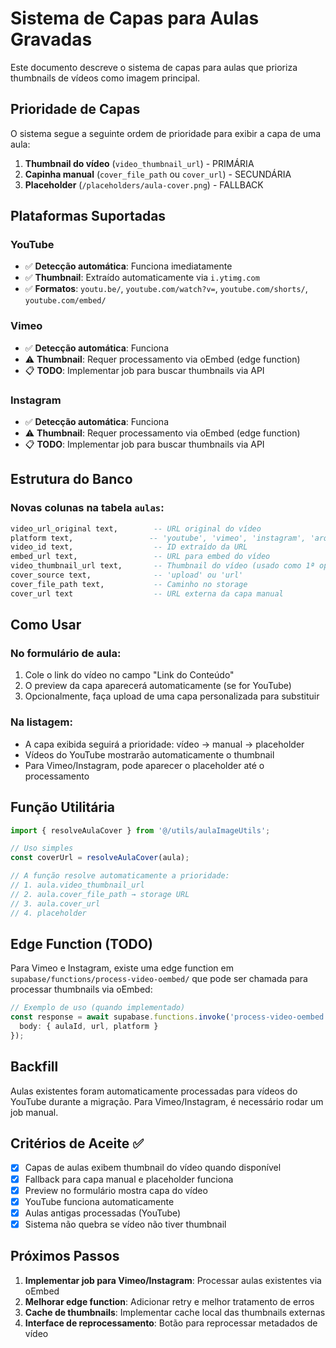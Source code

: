 # Sistema de Capas para Aulas Gravadas

Este documento descreve o sistema de capas para aulas que prioriza thumbnails de vídeos como imagem principal.

## Prioridade de Capas

O sistema segue a seguinte ordem de prioridade para exibir a capa de uma aula:

1. **Thumbnail do vídeo** (`video_thumbnail_url`) - PRIMÁRIA
2. **Capinha manual** (`cover_file_path` ou `cover_url`) - SECUNDÁRIA  
3. **Placeholder** (`/placeholders/aula-cover.png`) - FALLBACK

## Plataformas Suportadas

### YouTube
- ✅ **Detecção automática**: Funciona imediatamente
- ✅ **Thumbnail**: Extraído automaticamente via `i.ytimg.com`
- ✅ **Formatos**: `youtu.be/`, `youtube.com/watch?v=`, `youtube.com/shorts/`, `youtube.com/embed/`

### Vimeo  
- ✅ **Detecção automática**: Funciona
- ⚠️ **Thumbnail**: Requer processamento via oEmbed (edge function)
- 📋 **TODO**: Implementar job para buscar thumbnails via API

### Instagram
- ✅ **Detecção automática**: Funciona  
- ⚠️ **Thumbnail**: Requer processamento via oEmbed (edge function)
- 📋 **TODO**: Implementar job para buscar thumbnails via API

## Estrutura do Banco

### Novas colunas na tabela `aulas`:

```sql
video_url_original text,        -- URL original do vídeo
platform text,                 -- 'youtube', 'vimeo', 'instagram', 'arquivo'
video_id text,                  -- ID extraído da URL
embed_url text,                 -- URL para embed do vídeo
video_thumbnail_url text,       -- Thumbnail do vídeo (usado como 1ª opção)
cover_source text,              -- 'upload' ou 'url'
cover_file_path text,           -- Caminho no storage
cover_url text                  -- URL externa da capa manual
```

## Como Usar

### No formulário de aula:
1. Cole o link do vídeo no campo "Link do Conteúdo"
2. O preview da capa aparecerá automaticamente (se for YouTube)
3. Opcionalmente, faça upload de uma capa personalizada para substituir

### Na listagem:
- A capa exibida seguirá a prioridade: vídeo → manual → placeholder
- Vídeos do YouTube mostrarão automaticamente o thumbnail
- Para Vimeo/Instagram, pode aparecer o placeholder até o processamento

## Função Utilitária

```typescript
import { resolveAulaCover } from '@/utils/aulaImageUtils';

// Uso simples
const coverUrl = resolveAulaCover(aula);

// A função resolve automaticamente a prioridade:
// 1. aula.video_thumbnail_url
// 2. aula.cover_file_path → storage URL  
// 3. aula.cover_url
// 4. placeholder
```

## Edge Function (TODO)

Para Vimeo e Instagram, existe uma edge function em `supabase/functions/process-video-oembed/` que pode ser chamada para processar thumbnails via oEmbed:

```typescript
// Exemplo de uso (quando implementado)
const response = await supabase.functions.invoke('process-video-oembed', {
  body: { aulaId, url, platform }
});
```

## Backfill

Aulas existentes foram automaticamente processadas para vídeos do YouTube durante a migração. Para Vimeo/Instagram, é necessário rodar um job manual.

## Critérios de Aceite ✅

- [x] Capas de aulas exibem thumbnail do vídeo quando disponível
- [x] Fallback para capa manual e placeholder funciona
- [x] Preview no formulário mostra capa do vídeo  
- [x] YouTube funciona automaticamente
- [x] Aulas antigas processadas (YouTube)
- [x] Sistema não quebra se vídeo não tiver thumbnail

## Próximos Passos

1. **Implementar job para Vimeo/Instagram**: Processar aulas existentes via oEmbed
2. **Melhorar edge function**: Adicionar retry e melhor tratamento de erros
3. **Cache de thumbnails**: Implementar cache local das thumbnails externas
4. **Interface de reprocessamento**: Botão para reprocessar metadados de vídeo